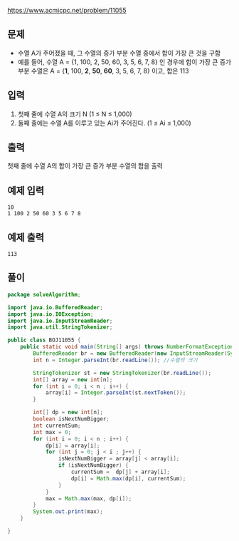https://www.acmicpc.net/problem/11055

## 문제

- 수열 A가 주어졌을 때, 그 수열의 증가 부분 수열 중에서 합이 가장 큰 것을 구함
- 예를 들어, 수열 A = {1, 100, 2, 50, 60, 3, 5, 6, 7, 8} 인 경우에 합이 가장 큰 증가 부분 수열은 A = {**1**, 100, **2**, **50**, **60**, 3, 5, 6, 7, 8} 이고, 합은 113

## 입력

1. 첫째 줄에 수열 A의 크기 N (1 ≤ N ≤ 1,000)
2. 둘째 줄에는 수열 A를 이루고 있는 Ai가 주어진다. (1 ≤ Ai ≤ 1,000)

## 출력

첫째 줄에 수열 A의 합이 가장 큰 증가 부분 수열의 합을 출력

## 예제 입력

```
10
1 100 2 50 60 3 5 6 7 8
```

## 예제 출력

```
113
```

## 풀이

```java
package solveAlgorithm;

import java.io.BufferedReader;
import java.io.IOException;
import java.io.InputStreamReader;
import java.util.StringTokenizer;

public class BOJ11055 {
    public static void main(String[] args) throws NumberFormatException, IOException {
        BufferedReader br = new BufferedReader(new InputStreamReader(System.in));
        int n = Integer.parseInt(br.readLine()); //수열의 크기

        StringTokenizer st = new StringTokenizer(br.readLine());
        int[] array = new int[n];
        for (int i = 0; i < n ; i++) {
            array[i] = Integer.parseInt(st.nextToken());
        }

        int[] dp = new int[n];
        boolean isNextNumBigger;
        int currentSum;
        int max = 0;
        for (int i = 0; i < n ; i++) {
            dp[i] = array[i];
            for (int j = 0; j < i ; j++) {
                isNextNumBigger = array[j] < array[i];
                if (isNextNumBigger) {
                    currentSum =  dp[j] + array[i];
                    dp[i] = Math.max(dp[i], currentSum);
                }
            }
            max = Math.max(max, dp[i]);
        }
        System.out.print(max);
    }

}
```